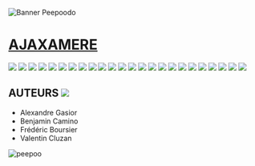 ![Banner Peepoodo](https://peepoodo.github.io/peepoodo-box/logo.png)

# [AJAXAMERE](https://undefined-method.herokuapp.com/)

![](https://media.giphy.com/media/4lzDbKOHqY8Jq/giphy.gif)
![](https://media.giphy.com/media/21TyGiKxxSpT6fpHIv/giphy.gif)
![](https://media.giphy.com/media/3o6j8zoXO0TL2CSp7W/giphy.gif)
![](https://media.giphy.com/media/KKCuBooszlPG0/giphy.gif)
![](https://media.giphy.com/media/ouOgIAmdToYqQ/giphy.gif)
![](https://media.giphy.com/media/3o7WIHZKGJWkAda1VK/giphy.gif)
![](https://media.giphy.com/media/DB4YuA4xv9ubPHFUnG/giphy.gif)
![](https://media.giphy.com/media/6pWO74x0ioRvMojqi0/giphy.gif)
![](https://media.giphy.com/media/1zKOm5zxwvzkw1wjAi/giphy.gif)
![](https://media.giphy.com/media/RKpEx82Qv99Ddw31GJ/giphy.gif)
![](https://media.giphy.com/media/1SEG9HqnyjCh3IDO0V/giphy.gif)
![](https://www.magicaplanet.com//images/prod/prod_AI-165.gif)
![](https://media.giphy.com/media/x7kIfaijGaWzK/giphy.gif)
![](https://media.giphy.com/media/MzCZi7yyqNdAY/giphy.gif)
![](https://media.giphy.com/media/iSskVF21rhoHK/giphy.gif)
![](https://media.giphy.com/media/102aGneD3xSJzi/giphy.gif)
![](https://media.giphy.com/media/VFbxZBXM7ZrMI/giphy.gif)
![](https://media.giphy.com/media/7KMWNj4LDQoxO/giphy.gif)
![](https://media.giphy.com/media/8f8wDX3X3fDby/giphy.gif)
![](https://media.giphy.com/media/mCWjhIng6Uw0w/giphy.gif)
![](https://media.giphy.com/media/l1BgRC0gYbbHUz4zK/giphy.gif)
![](https://media.giphy.com/media/3Y6srg50VeDRK/giphy.gif)
![](https://media.giphy.com/media/izpYYgpZttcSQ/giphy.gif)
![](https://media.giphy.com/media/YufinjV1FA7o4/giphy.gif)

## AUTEURS ![](https://media.giphy.com/media/Gb3FENu33eqKk/giphy.gif)
- Alexandre Gasior
- Benjamin Camino
- Frédéric Boursier
- Valentin Cluzan

![peepoo](https://scontent-frx5-1.cdninstagram.com/vp/264d0ca397626a3b949b7e1a32f12c40/5CB8BC70/t51.2885-15/e35/43371552_345243769354400_135114894105553554_n.jpg?_nc_ht=scontent-frx5-1.cdninstagram.com&se=7&ig_cache_key=MTkwNDY1MDI1MjEwMzgzOTc4Mw%3D%3D.2)
